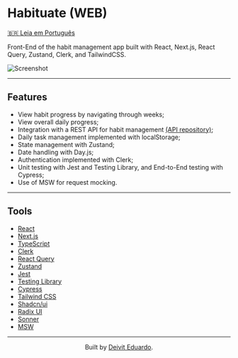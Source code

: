 # Habituate (WEB)

[🇧🇷 Leia em Português](README.pt-BR.md)

Front-End of the habit management app built with React, Next.js, React Query, Zustand, Clerk, and TailwindCSS.

![Screenshot](https://imgur.com/ePM466e.png)

---

## Features

- View habit progress by navigating through weeks;  
- View overall daily progress;  
- Integration with a REST API for habit management [(API repository)](https://github.com/duardodev/habituate-api);  
- Daily task management implemented with localStorage;  
- State management with Zustand;  
- Date handling with Day.js;  
- Authentication implemented with Clerk;  
- Unit testing with Jest and Testing Library, and End-to-End testing with Cypress;  
- Use of MSW for request mocking.  

---

## Tools

- [React](https://react.dev/)  
- [Next.js](https://nextjs.org/)  
- [TypeScript](https://www.typescriptlang.org/)  
- [Clerk](https://clerk.com/)  
- [React Query](https://tanstack.com/query/latest)  
- [Zustand](https://zustand-demo.pmnd.rs/)  
- [Jest](https://jestjs.io/)  
- [Testing Library](https://testing-library.com/)  
- [Cypress](https://www.cypress.io/)  
- [Tailwind CSS](https://tailwindcss.com/)  
- [Shadcn/ui](https://ui.shadcn.com/)  
- [Radix UI](https://www.radix-ui.com/)  
- [Sonner](https://sonner.emilkowal.ski/)  
- [MSW](https://mswjs.io/)  

---

<p align="center">
  Built by <a href="https://duardodev.vercel.app/en">Deivit Eduardo</a>.
</p>
